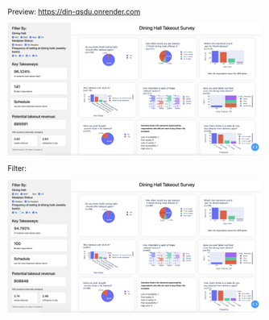 Preview: https://din-qsdu.onrender.com

![Image](https://github.com/HSHSHSHSHSHSHSHSHSHS/residence-survey/blob/main/img1.png)

Filter:

![Image](https://github.com/HSHSHSHSHSHSHSHSHSHS/residence-survey/blob/main/img2.png)
